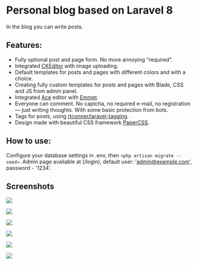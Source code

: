 # Personal blog based on Laravel 8

In the blog you can write posts.

## Features:
- Fully optional post and page form. No more annoying "required".
- Integrated [CKEditor](https://ckeditor.com/ckeditor-4/) with image uploading.
- Default templates for posts and pages with different colors and with a choice.
- Creating fully custom templates for posts and pages with Blade, CSS and JS from admin panel.
- Integrated [Ace](https://ace.c9.io) editor with [Emmet](https://emmet.io).
- Everyone can comment. No captcha, no required e-mail, no registration — just writing thoughts. With some basic protection from bots.
- Tags for posts, using [rtconner/laravel-tagging](https://github.com/rtconner/laravel-tagging).
- Design made with beautiful CSS framework [PaperCSS](https://www.getpapercss.com).

## How to use:

Configure your database settings in .env, then `<php artisan migrate --seed>`. Admin page available at (/login), default user: 'admin@example.com', password - '1234'.

## Screenshots

![](https://i.postimg.cc/x1Qzqg2f/1.png)

![](https://i.postimg.cc/qMyKkSWD/2.png)

![](https://i.postimg.cc/XYgy5Fjw/3.png)

![](https://i.postimg.cc/1z5VrtXb/4.png)

![](https://i.postimg.cc/7PC7Rf9k/5.png)

![](https://i.postimg.cc/66DRxtbG/6.png)